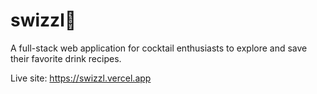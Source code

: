 # swizzl🍹
A full-stack web application for cocktail enthusiasts to explore and save their favorite drink recipes.

Live site: https://swizzl.vercel.app

